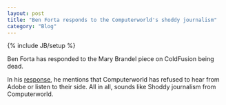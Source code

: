 ```yaml
---
layout: post
title: "Ben Forta responds to the Computerworld's shoddy journalism"
category: "Blog"
---
```

{% include JB/setup %}

Ben Forta has responded to the Mary Brandel piece on ColdFusion being dead.

In his [response](http://www.forta.com/blog/index.cfm/2007/5/25/Todays-Irresponsible-Journalism-Award-Goes-To-Mary-Brandel)<a>, he mentions that Computerworld has refused to hear from Adobe or listen to their side. All in all, sounds like Shoddy journalism from Computerworld. </a>